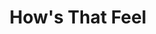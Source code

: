 ---
title: How's That Feel
slug: hows-that-feel
artist: FKA Twigs
youtube: a7CTo2-bAA8
position: 100
---